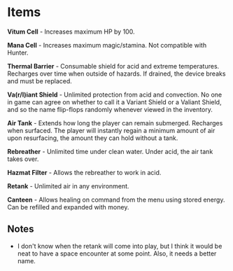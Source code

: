 # Items

**Vitum Cell** - Increases maximum HP by 100.

**Mana Cell** - Increases maximum magic/stamina. Not compatible with Hunter.

**Thermal Barrier** - Consumable shield for acid and extreme temperatures. Recharges over time when outside of hazards. If drained, the device breaks and must be replaced.

**Va(r/l)iant Shield** - Unlimited protection from acid and convection. No one in game can agree on whether to call it a Variant Shield or a Valiant Shield, and so the name flip-flops randomly whenever viewed in the inventory.

**Air Tank** - Extends how long the player can remain submerged. Recharges when surfaced. The player will instantly regain a minimum amount of air upon resurfacing, the amount they can hold without a tank.

**Rebreather** - Unlimited time under clean water. Under acid, the air tank takes over.

**Hazmat Filter** - Allows the rebreather to work in acid.

**Retank** - Unlimited air in any environment.

**Canteen** - Allows healing on command from the menu using stored energy. Can be refilled and expanded with money.

## Notes

* I don't know when the retank will come into play, but I think it would be neat to have a space encounter at some point. Also, it needs a better name.

